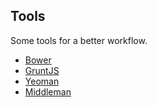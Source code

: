 ## Tools

Some tools for a better workflow.

* [Bower]()
* [GruntJS]() 
* [Yeoman](http://yeoman.io/)
* [Middleman](http://middlemanapp.com/)
